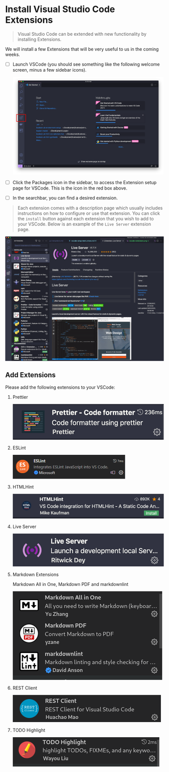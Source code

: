 # Install Visual Studio Code Extensions

>Visual Studio Code can be extended with new functionality by installing Extensions.

We will install a few Extensions that will be very useful to us in the coming weeks.

- [ ] Launch VSCode (you should see something like the following welcome screen, minus a few sidebar icons).

   ![VSCode Welcome](images/vscode-welcome.png)

- [ ] Click the Packages icon in the sidebar, to access the Extension setup page for VSCode. This is the icon in the red box above.
- [ ] In the searchbar, you can find a desired extension.
>Each extension comes with a description page which usually includes instructions on how to configure or use that extension. You can click the `install` button against each extension that you wish to add to your VSCode. Below is an example of the `Live Server` extension page.

   ![VSCode Live Server](images/vscode-liveserver.png)

## Add Extensions

Please add the following extensions to your VSCode:

1. Prettier

   ![Prettier](images/prettier-extension.png)

2. ESLint

   ![ESLint](images/eslint-extension.png)

3. HTMLHint

   ![HTMLHint](images/htmlhint-extension.png)

4. Live Server

   ![Live Server](images/liveserver-extension.png)

5. Markdown Extensions

   Markdown All in One, Markdown PDF and markdownlint

   ![Markdown Extensions](images/markdown-extensions.png)

6. REST Client

   ![REST Client](images/restclient-extension.png)

7. TODO Highlight

   ![TODO Highlight](images/todohighlight-extension.png)

